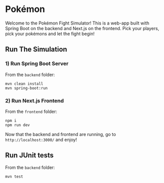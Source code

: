 # Pokémon
Welcome to the Pokémon Fight Simulator! This is a web-app built with Spring Boot on the backend and Next.js on the frontend. Pick your players, pick your pokémons and let the fight begin!

## Run The Simulation

### 1) Run Spring Boot Server
From the `backend` folder:
```
mvn clean install
mvn spring-boot:run
```

### 2) Run Next.js Frontend
From the `frontend` folder:
```
npm i
npm run dev
```

Now that the backend and frontend are running, go to `http://localhost:3000/` and enjoy!


## Run JUnit tests
From the `backend` folder:
```
mvn test
```
